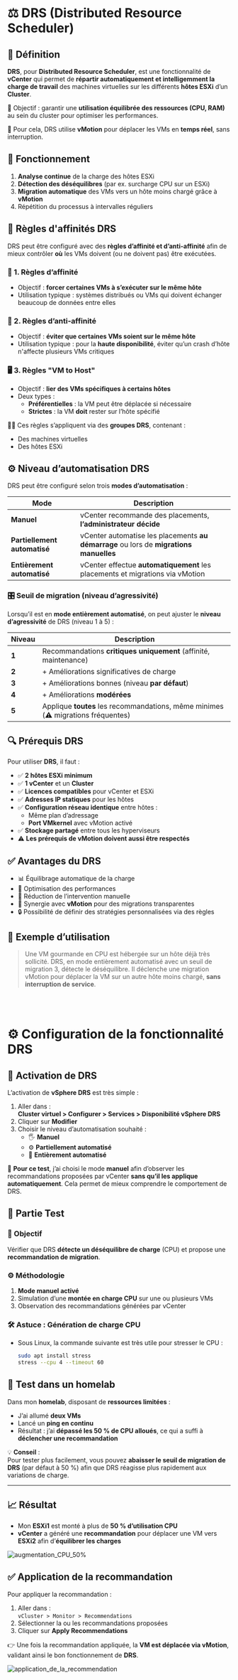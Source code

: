 # ⚖️ DRS (Distributed Resource Scheduler)

## 🧠 Définition

**DRS**, pour **Distributed Resource Scheduler**, est une fonctionnalité de **vCenter** qui permet de **répartir automatiquement et intelligemment la charge de travail** des machines virtuelles sur les différents **hôtes ESXi** d’un **Cluster**.

🎯 Objectif : garantir une **utilisation équilibrée des ressources (CPU, RAM)** au sein du cluster pour optimiser les performances.

🔁 Pour cela, DRS utilise **vMotion** pour déplacer les VMs en **temps réel**, sans interruption.



## 🔧 Fonctionnement

1. **Analyse continue** de la charge des hôtes ESXi
2. **Détection des déséquilibres** (par ex. surcharge CPU sur un ESXi)
3. **Migration automatique** des VMs vers un hôte moins chargé grâce à **vMotion**
4. Répétition du processus à intervalles réguliers



## 🧩 Règles d'affinités DRS

DRS peut être configuré avec des **règles d’affinité et d’anti-affinité** afin de mieux contrôler **où** les VMs doivent (ou ne doivent pas) être exécutées.

### 🔗 1. Règles d’affinité

- Objectif : **forcer certaines VMs à s’exécuter sur le même hôte**
- Utilisation typique : systèmes distribués ou VMs qui doivent échanger beaucoup de données entre elles

### 🚫 2. Règles d’anti-affinité

- Objectif : **éviter que certaines VMs soient sur le même hôte**
- Utilisation typique : pour la **haute disponibilité**, éviter qu’un crash d’hôte n'affecte plusieurs VMs critiques

### 🖥️ 3. Règles "VM to Host"

- Objectif : **lier des VMs spécifiques à certains hôtes**
- Deux types :
  - **Préférentielles** : la VM peut être déplacée si nécessaire
  - **Strictes** : la VM **doit** rester sur l’hôte spécifié

🧑‍🏫 Ces règles s’appliquent via des **groupes DRS**, contenant :
- Des machines virtuelles
- Des hôtes ESXi



## ⚙️ Niveau d’automatisation DRS

DRS peut être configuré selon trois **modes d’automatisation** :

| Mode | Description |
|------|-------------|
| **Manuel** | vCenter recommande des placements, **l’administrateur décide** |
| **Partiellement automatisé** | vCenter automatise les placements **au démarrage** ou lors de **migrations manuelles** |
| **Entièrement automatisé** | vCenter effectue **automatiquement** les placements et migrations via vMotion |

### 🎛️ Seuil de migration (niveau d’agressivité)

Lorsqu’il est en **mode entièrement automatisé**, on peut ajuster le **niveau d’agressivité** de DRS (niveau 1 à 5) :

| Niveau | Description |
|--------|-------------|
| **1** | Recommandations **critiques uniquement** (affinité, maintenance) |
| **2** | + Améliorations significatives de charge |
| **3** | + Améliorations bonnes (niveau **par défaut**) |
| **4** | + Améliorations **modérées** |
| **5** | Applique **toutes** les recommandations, même minimes (⚠️ migrations fréquentes) |



## 🔍 Prérequis DRS

Pour utiliser **DRS**, il faut :

- ✅ **2 hôtes ESXi minimum**
- ✅ **1 vCenter** et un **Cluster**
- ✅ **Licences compatibles** pour vCenter et ESXi
- ✅ **Adresses IP statiques** pour les hôtes
- ✅ **Configuration réseau identique** entre hôtes :
  - Même plan d’adressage
  - **Port VMkernel** avec vMotion activé
- ✅ **Stockage partagé** entre tous les hyperviseurs
- ⚠️ **Les prérequis de vMotion doivent aussi être respectés**



## ✅ Avantages du DRS

- 📊 Équilibrage automatique de la charge
- 🚀 Optimisation des performances
- 🧘 Réduction de l’intervention manuelle
- 🔄 Synergie avec **vMotion** pour des migrations transparentes
- 🔒 Possibilité de définir des stratégies personnalisées via des règles



## 📌 Exemple d’utilisation

> Une VM gourmande en CPU est hébergée sur un hôte déjà très sollicité. DRS, en mode entièrement automatisé avec un seuil de migration 3, détecte le déséquilibre. Il déclenche une migration vMotion pour déplacer la VM sur un autre hôte moins chargé, **sans interruption de service**.


<br>
<br>

# ⚙️ Configuration de la fonctionnalité DRS

## 🔧 Activation de DRS

L’activation de **vSphere DRS** est très simple :

1. Aller dans :  
   **Cluster virtuel > Configurer > Services > Disponibilité vSphere DRS**
2. Cliquer sur **Modifier**
3. Choisir le niveau d’automatisation souhaité :
   - 🖐️ **Manuel**
   - ⚙️ **Partiellement automatisé**
   - 🤖 **Entièrement automatisé**

🧪 **Pour ce test**, j’ai choisi le mode **manuel** afin d’observer les recommandations proposées par vCenter **sans qu’il les applique automatiquement**. Cela permet de mieux comprendre le comportement de DRS.



## 🧪 Partie Test

### 🎯 Objectif

Vérifier que DRS **détecte un déséquilibre de charge** (CPU) et propose une **recommandation de migration**.

### ⚙️ Méthodologie

1. **Mode manuel activé**
2. Simulation d’une **montée en charge CPU** sur une ou plusieurs VMs
3. Observation des recommandations générées par vCenter

### 🛠️ Astuce : Génération de charge CPU

- Sous Linux, la commande suivante est très utile pour stresser le CPU :

  ```bash
  sudo apt install stress
  stress --cpu 4 --timeout 60 
## 🧪 Test dans un homelab

Dans mon **homelab**, disposant de **ressources limitées** :

- J’ai allumé **deux VMs**
- Lancé un **ping en continu**
- Résultat : j’ai **dépassé les 50 % de CPU alloués**, ce qui a suffi à **déclencher une recommandation**

💡 **Conseil** :  
Pour tester plus facilement, vous pouvez **abaisser le seuil de migration de DRS** (par défaut à 50 %) afin que DRS réagisse plus rapidement aux variations de charge.

---
## 📈 Résultat

- Mon **ESXi1** est monté à plus de **50 % d’utilisation CPU**
- **vCenter** a généré une **recommandation** pour déplacer une VM vers **ESXi2** afin d’**équilibrer les charges**

![augmentation_CPU_50%](../images/DRS_screen/cpu_vm_50.png)



## ✅ Application de la recommandation

Pour appliquer la recommandation :

1. Aller dans :  
   `vCluster > Monitor > Recommendations`
2. Sélectionner la ou les recommandations proposées
3. Cliquer sur **Apply Recommendations**

👉 Une fois la recommandation appliquée, la **VM est déplacée via vMotion**, validant ainsi le bon fonctionnement de **DRS**.

![application_de_la_recommendation](../images/DRS_screen/recommandation_DRS_2.png)